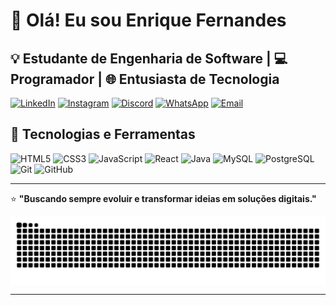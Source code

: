 # 👋 Olá! Eu sou Enrique Fernandes

💡 Estudante de Engenharia de Software | 💻 Programador | 🌐 Entusiasta de Tecnologia
---

[![LinkedIn](https://img.shields.io/badge/LinkedIn-enriquefernandes-0A66C2?style=for-the-badge&logo=linkedin&logoColor=white)](https://www.linkedin.com/in/enrique-fernandes-b21754217/)
[![Instagram](https://img.shields.io/badge/Instagram-enrique__fcnr-E4405F?style=for-the-badge&logo=instagram&logoColor=white)](https://www.instagram.com/enrique_fcnr/)
[![Discord](https://img.shields.io/badge/Discord-enrqfrnds-5865F2?style=for-the-badge&logo=discord&logoColor=white)](https://discord.com/users/enrqfrnds)
[![WhatsApp](https://img.shields.io/badge/WhatsApp-+55%20(81)%2099613--6664-25D366?style=for-the-badge&logo=whatsapp&logoColor=white)](https://wa.me/5581996136664)
[![Email](https://img.shields.io/badge/Email-enriquefcnrgta@gmail.com-D14836?style=for-the-badge&logo=gmail&logoColor=white)](mailto:enriquefcnrgta@gmail.com)

## 🚀 **Tecnologias e Ferramentas**

<div align="left">
  <img src="https://cdn.jsdelivr.net/gh/devicons/devicon/icons/html5/html5-original.svg" title="HTML5" width="40" height="40" alt="HTML5">
  <img src="https://cdn.jsdelivr.net/gh/devicons/devicon/icons/css3/css3-original.svg" title="CSS3" width="40" height="40" alt="CSS3">
  <img src="https://cdn.jsdelivr.net/gh/devicons/devicon/icons/javascript/javascript-original.svg" title="JavaScript" width="40" height="40" alt="JavaScript">
  <img src="https://cdn.jsdelivr.net/gh/devicons/devicon/icons/react/react-original.svg" title="React" width="40" height="40" alt="React">
  <img src="https://cdn.jsdelivr.net/gh/devicons/devicon/icons/java/java-original.svg" title="Java" width="40" height="40" alt="Java">
  <img src="https://cdn.jsdelivr.net/gh/devicons/devicon/icons/mysql/mysql-original.svg" title="MySQL" width="40" height="40" alt="MySQL">
  <img src="https://cdn.jsdelivr.net/gh/devicons/devicon/icons/postgresql/postgresql-original.svg" title="PostgreSQL" width="40" height="40" alt="PostgreSQL">
  <img src="https://cdn.jsdelivr.net/gh/devicons/devicon/icons/git/git-original.svg" title="Git" width="40" height="40" alt="Git">
  <img src="https://cdn.jsdelivr.net/gh/devicons/devicon/icons/github/github-original.svg" title="GitHub" width="40" height="40" alt="GitHub">
</div>

---

⭐ **"Buscando sempre evoluir e transformar ideias em soluções digitais."**


<picture align="center">
  <source media="(prefers-color-scheme: dark)" srcset="https://raw.githubusercontent.com/enrique-fcnr/enrique-fcnr/output/github-contribution-grid-snake-dark.svg">
  <source media="(prefers-color-scheme: light)" srcset="https://raw.githubusercontent.com/enrique-fcnr/enrique-fncr/output/github-contribution-grid-snake-dark.svg">
  <img align="center" alt="github contribution grid snake animation" src="https://raw.githubusercontent.com/enrique-fcnr/enrique-fcnr/output/github-contribution-grid-snake.svg">
</picture>

---
